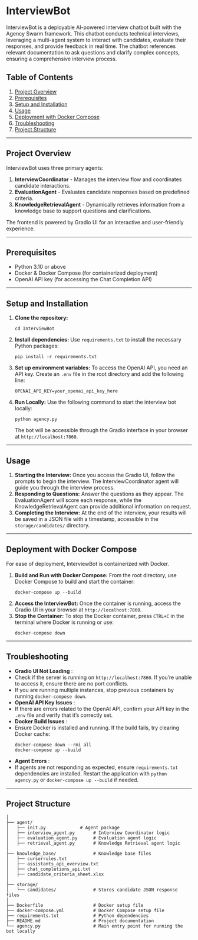 # InterviewBot

InterviewBot is a deployable AI-powered interview chatbot built with the Agency Swarm framework. This chatbot conducts technical interviews, leveraging a multi-agent system to interact with candidates, evaluate their responses, and provide feedback in real time. The chatbot references relevant documentation to ask questions and clarify complex concepts, ensuring a comprehensive interview process.

## Table of Contents

1. [Project Overview](#project-overview)
2. [Prerequisites](#prerequisites)
3. [Setup and Installation](#setup-and-installation)
4. [Usage](#usage)
5. [Deployment with Docker Compose](#deployment-with-docker-compose)
6. [Troubleshooting](#troubleshooting)
7. [Project Structure](#project-structure)

---

## Project Overview

InterviewBot uses three primary agents:

1. **InterviewCoordinator** - Manages the interview flow and coordinates candidate interactions.
2. **EvaluationAgent** - Evaluates candidate responses based on predefined criteria.
3. **KnowledgeRetrievalAgent** - Dynamically retrieves information from a knowledge base to support questions and clarifications.

The frontend is powered by Gradio UI for an interactive and user-friendly experience.

---

## Prerequisites

* Python 3.10 or above
* Docker & Docker Compose (for containerized deployment)
* OpenAI API key (for accessing the Chat Completion API)

---

## Setup and Installation

1. **Clone the repository:**

   ```
   cd InterviewBot
   ```
2. **Install dependencies:**
   Use `requirements.txt` to install the necessary Python packages:

   ```
   pip install -r requirements.txt
   ```
3. **Set up environment variables:**
   To access the OpenAI API, you need an API key. Create an `.env` file in the root directory and add the following line:

   ```
   OPENAI_API_KEY=your_openai_api_key_here
   ```
4. **Run Locally:**
   Use the following command to start the interview bot locally:

   ```
   python agency.py
   ```

   The bot will be accessible through the Gradio interface in your browser at `http://localhost:7860`.

---

## Usage

1. **Starting the Interview:**
   Once you access the Gradio UI, follow the prompts to begin the interview. The InterviewCoordinator agent will guide you through the interview process.
2. **Responding to Questions:**
   Answer the questions as they appear. The EvaluationAgent will score each response, while the KnowledgeRetrievalAgent can provide additional information on request.
3. **Completing the Interview:**
   At the end of the interview, your results will be saved in a JSON file with a timestamp, accessible in the `storage/candidates/` directory.

---

## Deployment with Docker Compose

For ease of deployment, InterviewBot is containerized with Docker.

1. **Build and Run with Docker Compose:**
   From the root directory, use Docker Compose to build and start the container:
   ```
   docker-compose up --build
   ```
2. **Access the InterviewBot:**
   Once the container is running, access the Gradio UI in your browser at `http://localhost:7860`.
3. **Stop the Container:**
   To stop the Docker container, press `CTRL+C` in the terminal where Docker is running or use:
   ```
   docker-compose down
   ```

---

## Troubleshooting

* **Gradio UI Not Loading** :
* Check if the server is running on `http://localhost:7860`. If you’re unable to access it, ensure there are no port conflicts.
* If you are running multiple instances, stop previous containers by running `docker-compose down`.
* **OpenAI API Key Issues** :
* If there are errors related to the OpenAI API, confirm your API key in the `.env` file and verify that it’s correctly set.
* **Docker Build Issues** :
* Ensure Docker is installed and running. If the build fails, try clearing Docker cache:
  ```
  docker-compose down --rmi all
  docker-compose up --build
  ```
* **Agent Errors** :
* If agents are not responding as expected, ensure `requirements.txt` dependencies are installed. Restart the application with `python agency.py` or `docker-compose up --build` if needed.

---

## Project Structure

```
│
├── agent/
│   ├── init.py             # Agent package
│   ├── interview_agent.py       # Interview Coordinator logic
│   ├── evaluation_agent.py      # Evaluation agent logic
│   ├── retrieval_agent.py       # Knowledge Retrieval agent logic
│
├── knowledge_base/              # Knowledge base files
│   ├── cursorrules.txt
│   ├── assistants_api_overview.txt
│   ├── chat_completions_api.txt
│   ├── candidate_criteria_sheet.xlsx
│
├── storage/
│   └── candidates/              # Stores candidate JSON response files
│
├── Dockerfile                   # Docker setup file
├── docker-compose.yml           # Docker Compose setup file
├── requirements.txt             # Python dependencies
├── README.md                    # Project documentation
└── agency.py                    # Main entry point for running the bot locally
```
